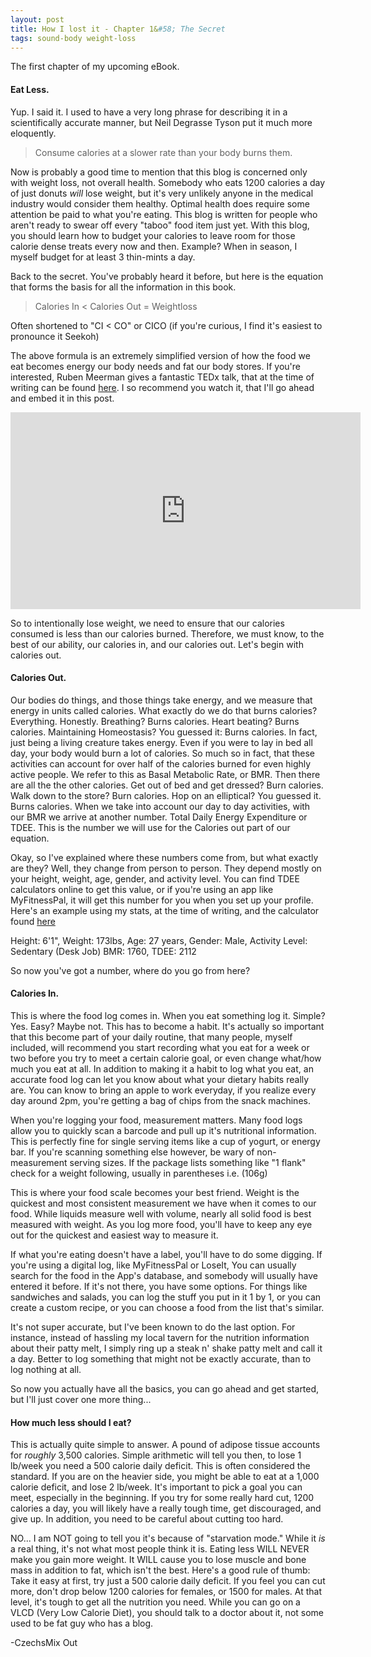 ```yaml
---
layout: post
title: How I lost it - Chapter 1&#58; The Secret
tags: sound-body weight-loss
---
```


The first chapter of my upcoming eBook.

#### Eat Less.

Yup. I said it. I used to have a very long phrase for describing it in a scientifically accurate manner, but Neil Degrasse Tyson put it much more eloquently.

>Consume calories at a slower rate than your body burns them.

Now is probably a good time to mention that this blog is concerned only with weight loss, not overall health. Somebody who eats 1200 calories a day of just donuts *will* lose weight, but it's very unlikely anyone in the medical industry would consider them healthy. Optimal health does require some attention be paid to what you're eating. This blog is written for people who aren't ready to swear off every "taboo" food item just yet. With this blog, you should learn how to budget your calories to leave room for those calorie dense treats every now and then. Example? When in season, I myself budget for at least 3 thin-mints a day.

Back to the secret. You've probably heard it before, but here is the equation that forms the basis for all the information in this book.

>Calories In < Calories Out = Weightloss

Often shortened to "CI < CO" or CICO (if you're curious, I find it's easiest to pronounce it Seekoh)

The above formula is an extremely simplified version of how the food we eat becomes energy our body needs and fat our body stores. If you're interested, Ruben Meerman gives a fantastic TEDx talk, that at the time of writing can be found [here](http://youtu.be/vuIlsN32WaE). I so recommend you watch it, that I'll go ahead and embed it in this post.

<div class="video-container">
  <iframe width="560" height="315" src="https://www.youtube.com/embed/vuIlsN32WaE" frameborder="0" allowfullscreen></iframe>
</div>

So to intentionally lose weight, we need to ensure that our calories consumed is less than our calories burned. Therefore, we must know, to the best of our ability, our calories in, and our calories out. Let's begin with calories out.

#### Calories Out.

Our bodies do things, and those things take energy, and we measure that energy in units called calories. What exactly do we do that burns calories? Everything. Honestly. Breathing? Burns calories. Heart beating?  Burns calories. Maintaining Homeostasis? You guessed it: Burns calories. In fact, just being a living creature takes energy. Even if you were to lay in bed all day, your body would burn a lot of calories. So much so in fact, that these activities can account for over half of the calories burned for even highly active people. We refer to this as Basal Metabolic Rate, or BMR. Then there are all the the other calories. Get out of bed and get dressed? Burn calories. Walk down to the store? Burn calories. Hop on an elliptical? You guessed it. Burns calories. When we take into account our day to day activities, with our BMR we arrive at another number. Total Daily Energy Expenditure or TDEE. This is the number we will use for the Calories out part of our equation.

Okay, so I've explained where these numbers come from, but what exactly are they? Well, they change from person to person. They depend mostly on your height, weight, age, gender, and activity level. You can find TDEE calculators online to get this value, or if you're using an app like MyFitnessPal, it will get this number for you when you set up your profile. Here's an example using my stats, at the time of writing, and the calculator found [here](https://tdeecalculator.net/)

Height: 6'1", Weight: 173lbs, Age: 27 years, Gender: Male, Activity Level: Sedentary (Desk Job)
BMR: 1760, TDEE: 2112

So now you've got a number, where do you go from here?

#### Calories In.

This is where the food log comes in. When you eat something log it. Simple? Yes. Easy? Maybe not. This has to become a habit. It's actually so important that this become part of your daily routine, that many people, myself included, will recommend you start recording what you eat for a week or two before you try to meet a certain calorie goal, or even change what/how much you eat at all. In addition to making it a habit to log what you eat, an accurate food log can let you know about what your dietary habits really are. You can know to bring an apple to work everyday, if you realize every day around 2pm, you're getting a bag of chips from the snack machines.

When you're logging your food, measurement matters. Many food logs allow you to quickly scan a barcode and pull up it's nutritional information. This is perfectly fine for single serving items like a cup of yogurt, or energy bar. If you're scanning something else however, be wary of non-measurement serving sizes. If the package lists something like "1 flank" check for a weight following, usually in parentheses i.e. (106g)

This is where your food scale becomes your best friend. Weight is the quickest and most consistent measurement we have when it comes to our food. While liquids measure well with volume, nearly all solid food is best measured with weight. As you log more food, you'll have to keep any eye out for the quickest and easiest way to measure it.

If what you're eating doesn't have a label, you'll have to do some digging. If you're using a digital log, like MyFitnessPal or LoseIt, You can usually search for the food in the App's database, and somebody will usually have entered it before. If it's not there, you have some options. For things like sandwiches and salads, you can log the stuff you put in it 1 by 1, or you can create a custom recipe, or you can choose a food from the list that's similar.

It's not super accurate, but I've been known to do the last option. For instance, instead of hassling my local tavern for the nutrition information about their patty melt, I simply ring up a steak n' shake patty melt and call it a day. Better to log something that might not be exactly accurate, than to log nothing at all.

So now you actually have all the basics, you can go ahead and get started, but I'll just cover one more thing...

#### How much less should I eat?

This is actually quite simple to answer. A pound of adipose tissue accounts for *roughly* 3,500 calories. Simple arithmetic will tell you then, to lose 1 lb/week you need a 500 calorie daily deficit. This is often considered the standard. If you are on the heavier side, you might be able to eat at a 1,000 calorie deficit, and lose 2 lb/week. It's important to pick a goal you can meet, especially in the beginning. If you try for some really hard cut, 1200 calories a day, you will likely have a really tough time, get discouraged, and give up. In addition, you need to be careful about cutting too hard.

NO... I am NOT going to tell you it's because of "starvation mode." While it *is* a real thing, it's not what most people think it is. Eating less WILL NEVER make you gain more weight. It WILL cause you to lose muscle and bone mass in addition to fat, which isn't the best. Here's a good rule of thumb: Take it easy at first, try just a 500 calorie daily deficit. If you feel you can cut more, don't drop below 1200 calories for females, or 1500 for males. At that level, it's tough to get all the nutrition you need. While you can go on a VLCD (Very Low Calorie Diet), you should talk to a doctor about it, not some used to be fat guy who has a blog.

  -CzechsMix Out
